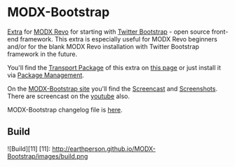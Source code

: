 MODX-Bootstrap
==============

[Extra][1] for [MODX Revo][2] for starting with [Twitter Bootstrap][3] - open source front-end framework. This extra is especially useful for MODX Revo beginners and/or for the blank MODX Revo installation with Twitter Bootstrap framework in the future.

You'll find the [Transport Package][4] of this extra on [this page][1] or just install it via [Package Management][5].

On the [MODX-Bootstrap site][7] you'll find the [Screencast][8] and [Screenshots][10]. There are screencast on the [youtube][9] also.

MODX-Bootstrap changelog file is [here][6].

[1]: http://modx.com/extras/package/bootstrap
[2]: http://modx.com/software/open-source-cms/modx-revolution/
[3]: http://getbootstrap.com/
[4]: http://rtfm.modx.com/revolution/2.x/developing-in-modx/advanced-development/package-management/transport-packages
[5]: http://rtfm.modx.com/revolution/2.x/developing-in-modx/advanced-development/package-management
[6]: https://github.com/earthperson/MODX-Bootstrap/blob/develop/core/components/bootstrap/docs/changelog.txt
[7]: http://earthperson.github.io/MODX-Bootstrap/
[8]: http://earthperson.github.io/MODX-Bootstrap/#screencast
[9]: http://youtu.be/_ti8B-tohbc
[10]: http://earthperson.github.io/MODX-Bootstrap/#screenshots

## Build
![Build][11]
[11]: http://earthperson.github.io/MODX-Bootstrap/images/build.png
